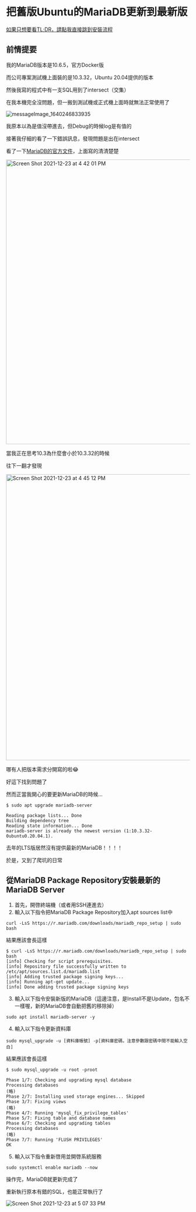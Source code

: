 # 把舊版Ubuntu的MariaDB更新到最新版

[如果只想要看TL;DR，請點我直接跳到安裝流程](#從mariadb-package-repository安裝最新的mariadb-server)

## 前情提要

我的MariaDB版本是10.6.5，官方Docker版

而公司專案測試機上面裝的是10.3.32，Ubuntu 20.04提供的版本

然後我寫的程式中有一支SQL用到了intersect（交集）

在我本機完全沒問題，但一搬到測試機或正式機上面時就無法正常使用了

![messageImage_1640246833935](https://user-images.githubusercontent.com/15919723/147212658-7198ffc1-2dca-426e-b9c4-0234585c93b9.jpeg)

我原本以為是值沒帶進去，但Debug的時候log是有值的

接著我仔細的看了一下錯誤訊息，發現問題是出在intersect

看了一下[MariaDB的官方文件](https://mariadb.com/kb/en/intersect/)，上面寫的清清楚楚

<img width="777" alt="Screen Shot 2021-12-23 at 4 42 01 PM" src="https://user-images.githubusercontent.com/15919723/147213111-803a4008-e784-4dbb-ad96-d44f18894000.png">

當我正在思考10.3為什麼會小於10.3.32的時候

往下一翻才發現

<img width="781" alt="Screen Shot 2021-12-23 at 4 45 12 PM" src="https://user-images.githubusercontent.com/15919723/147213628-8d96dfb7-d0cb-4e04-b404-3e399db685b0.png">

哪有人把版本需求分開寫的啦😂

好這下找到問題了

然而正當我開心的要更新MariaDB的時候...

```
$ sudo apt upgrade mariadb-server

Reading package lists... Done
Building dependency tree       
Reading state information... Done
mariadb-server is already the newest version (1:10.3.32-0ubuntu0.20.04.1).
```

去年的LTS版居然沒有提供最新的MariaDB！！！！

於是，又到了爬坑的日常

## 從MariaDB Package Repository安裝最新的MariaDB Server

1. 首先，開啓終端機（或者用SSH連進去）
2. 輸入以下指令把MariaDB Package Repository加入apt sources list中 
```
curl -LsS https://r.mariadb.com/downloads/mariadb_repo_setup | sudo bash
```
結果應該會長這樣
```
$ curl -LsS https://r.mariadb.com/downloads/mariadb_repo_setup | sudo bash
[info] Checking for script prerequisites.
[info] Repository file successfully written to /etc/apt/sources.list.d/mariadb.list
[info] Adding trusted package signing keys...
[info] Running apt-get update...
[info] Done adding trusted package signing keys
```
3. 輸入以下指令安裝新版的MariaDB（這邊注意，是Install不是Update，包名不一樣喔，新的MariaDB會自動把舊的移除掉）
```
sudo apt install mariadb-server -y
```
4. 輸入以下指令更新資料庫
```
sudo mysql_upgrade -u [資料庫帳號] -p[資料庫密碼，注意參數跟密碼中間不能輸入空白]
```
結果應該會長這樣
```
$ sudo mysql_upgrade -u root -proot

Phase 1/7: Checking and upgrading mysql database
Processing databases
(略)
Phase 2/7: Installing used storage engines... Skipped
Phase 3/7: Fixing views
(略)
Phase 4/7: Running 'mysql_fix_privilege_tables'
Phase 5/7: Fixing table and database names
Phase 6/7: Checking and upgrading tables
Processing databases
(略)
Phase 7/7: Running 'FLUSH PRIVILEGES'
OK
```
5. 輸入以下指令重新啓用並開啓系統服務
```
sudo systemctl enable mariadb --now
```

操作完，MariaDB就更新完成了

重新執行原本有錯的SQL，也能正常執行了

![Screen Shot 2021-12-23 at 5 07 33 PM](https://user-images.githubusercontent.com/15919723/147216562-da82e34e-f40b-4d59-9036-d30bec740417.png)

